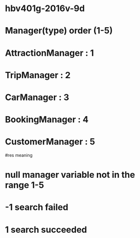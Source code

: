 # hbv401g-2016v-9d
# Manager(type) order (1-5)
# AttractionManager : 1
# TripManager : 2
# CarManager : 3
# BookingManager : 4
# CustomerManager : 5

#res meaning
# null manager variable not in the range 1-5
# -1 search failed
#  1 search succeeded



